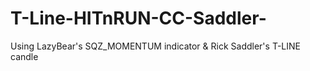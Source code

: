 # T-Line-HITnRUN-CC-Saddler-
Using LazyBear's SQZ_MOMENTUM indicator &amp; Rick Saddler's T-LINE candle
